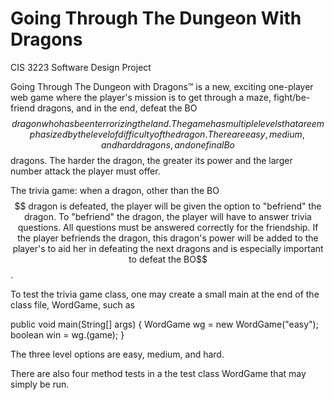 # Going Through The Dungeon With Dragons
CIS 3223 Software Design Project

Going Through The Dungeon with Dragons™ is a new, exciting one-player web game where the player's mission is to get through a maze, fight/be-friend dragons, and in the end, defeat the BO$$ dragon who has been terrorizing the land. The game has multiple levels that are emphasized by the level of difficulty of the dragon. There are easy, medium, and hard dragons, and one final Bo$$ dragons. The harder the dragon, the greater its power and the larger number attack the player must offer. 


The trivia game: when a dragon, other than the BO$$ dragon is defeated, the player will be given the option to "befriend" the dragon. To "befriend" the dragon, the player will have to answer trivia questions. All questions must be answered correctly for the friendship. If the player befriends the dragon, this dragon's power will be added to the player's to aid her in defeating the next dragons and is especially important to defeat the BO$$. 

To test the trivia game class, one may create a small main at the end of the class file, WordGame, such as 

public void main(String[] args) {
WordGame wg = new WordGame("easy");
boolean win = wg.(game);
}

The three level options are easy, medium, and hard.

There are also four method tests in a the test class WordGame that may simply be run. 
